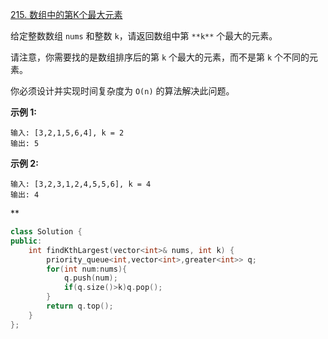 [215. 数组中的第K个最大元素](https://leetcode.cn/problems/kth-largest-element-in-an-array/)



给定整数数组 `nums` 和整数 `k`，请返回数组中第 `**k**` 个最大的元素。

请注意，你需要找的是数组排序后的第 `k` 个最大的元素，而不是第 `k` 个不同的元素。

你必须设计并实现时间复杂度为 `O(n)` 的算法解决此问题。

 

**示例 1:**

```
输入: [3,2,1,5,6,4], k = 2
输出: 5
```

**示例 2:**

```
输入: [3,2,3,1,2,4,5,5,6], k = 4
输出: 4
```



**

```cpp
class Solution {
public:
    int findKthLargest(vector<int>& nums, int k) {
        priority_queue<int,vector<int>,greater<int>> q;
        for(int num:nums){
            q.push(num);
            if(q.size()>k)q.pop();
        }
        return q.top();
    }
};
```

